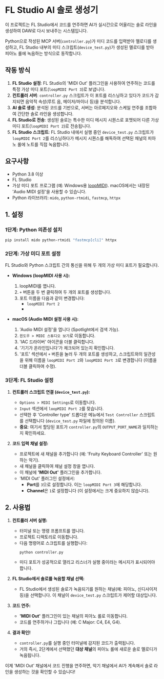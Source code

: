 # FL Studio AI 솔로 생성기

이 프로젝트는 FL Studio에서 코드를 연주하면 AI가 실시간으로 어울리는 솔로 라인을 생성하여 DAW로 다시 보내주는 시스템입니다.

Python으로 작성된 MCP 서버(`controller.py`)가 미디 코드를 입력받아 멜로디를 생성하고, FL Studio 내부의 미디 스크립트(`device_test.py`)가 생성된 멜로디를 받아 피아노 롤에 녹음하는 방식으로 동작합니다.

## 작동 방식

1.  **FL Studio 설정**: FL Studio의 'MIDI Out' 플러그인을 사용하여 연주하는 코드를 특정 가상 미디 포트(`loopMIDI Port 3`)로 보냅니다.
2.  **컨트롤러 서버**: `controller.py` 스크립트가 이 포트를 리스닝하고 있다가 코드가 감지되면 음악적 속성(루트 음, 메이저/마이너 등)을 분석합니다.
3.  **AI 솔로 생성**: 분석된 코드를 기반으로, 서버는 아르페지오와 스케일 연주를 조합하여 간단한 솔로 라인을 생성합니다.
4.  **FL Studio로 전송**: 생성된 솔로는 특수한 미디 메시지 시퀀스로 포맷되어 다른 가상 미디 포트(`loopMIDI Port 2`)로 전송됩니다.
5.  **FL Studio 스크립트**: FL Studio 내에서 실행 중인 `device_test.py` 스크립트가 `loopMIDI Port 2`를 리스닝하다가 메시지 시퀀스를 해독하여 선택된 채널의 피아노 롤에 노트를 직접 녹음합니다.

## 요구사항

-   Python 3.8 이상
-   FL Studio
-   가상 미디 포트 프로그램 (예: Windows용 [loopMIDI](https://www.tobias-erichsen.de/software/loopmidi.html)). macOS에서는 내장된 'Audio MIDI 설정'을 사용할 수 있습니다.
-   Python 라이브러리: `mido`, `python-rtmidi`, `fastmcp`, `httpx`

## 1. 설정

### 1단계: Python 의존성 설치

```bash
pip install mido python-rtmidi "fastmcp[cli]" httpx
```

### 2단계: 가상 미디 포트 설정

FL Studio와 Python 스크립트 간의 통신을 위해 두 개의 가상 미디 포트가 필요합니다.

-   **Windows (loopMIDI 사용 시):**
    1.  loopMIDI를 엽니다.
    2.  `+` 버튼을 두 번 클릭하여 두 개의 포트를 생성합니다.
    3.  포트 이름을 다음과 같이 변경합니다:
        -   `loopMIDI Port 2`
        -   `   `

-   **macOS (Audio MIDI 설정 사용 시):**
    1.  'Audio MIDI 설정'을 엽니다 (Spotlight에서 검색 가능).
    2.  `윈도우 > MIDI 스튜디오 보기`로 이동합니다.
    3.  'IAC 드라이버' 아이콘을 더블 클릭합니다.
    4.  '기기가 온라인입니다'가 체크되어 있는지 확인합니다.
    5.  '포트' 섹션에서 `+` 버튼을 눌러 두 개의 포트를 생성하고, 스크립트와의 일관성을 위해 이름을 `loopMIDI Port 2`와 `loopMIDI Port 3`로 변경합니다 (이름을 더블 클릭하여 수정).

### 3단계: FL Studio 설정

1.  **컨트롤러 스크립트 연결 (`device_test.py`):**
    -   `Options > MIDI Settings`로 이동합니다.
    -   `Input` 섹션에서 `loopMIDI Port 2`를 찾습니다.
    -   선택한 후 'Controller type' 드롭다운 메뉴에서 `Test Controller` 스크립트를 선택합니다 (`device_test.py` 파일에 정의된 이름).
    -   **중요**: 여기서 할당된 포트가 `controller.py`의 `OUTPUT_PORT_NAME`과 일치하는지 확인하세요.

2.  **코드 입력 채널 설정:**
    -   프로젝트에 새 채널을 추가합니다 (예: 'Fruity Keyboard Controller' 또는 원하는 악기).
    -   새 채널을 클릭하여 채널 설정 창을 엽니다.
    -   이 채널에 **'MIDI Out'** 플러그인을 추가합니다.
    -   'MIDI Out' 플러그인 설정에서:
        -   **Port**를 `3`으로 설정합니다. 이는 `loopMIDI Port 3`에 해당합니다.
        -   **Channel**은 `1`로 설정합니다 (이 설정에서는 크게 중요하지 않습니다).

## 2. 사용법

1.  **컨트롤러 서버 실행:**
    -   터미널 또는 명령 프롬프트를 엽니다.
    -   프로젝트 디렉토리로 이동합니다.
    -   다음 명령어로 스크립트를 실행합니다:
        ```bash
        python controller.py
        ```
    -   미디 포트가 성공적으로 열리고 리스너가 실행 중이라는 메시지가 표시되어야 합니다.

2.  **FL Studio에서 솔로를 녹음할 채널 선택:**
    -   FL Studio에서 생성된 솔로가 녹음되기를 원하는 채널(예: 피아노, 신디사이저 등)을 선택합니다. 이 채널이 `device_test.py` 스크립트가 제어할 대상입니다.

3.  **코드 연주:**
    -   **'MIDI Out'** 플러그인이 있는 채널의 피아노 롤로 이동합니다.
    -   코드를 연주하거나 그립니다 (예: C Major: C4, E4, G4).

4.  **결과 확인!**
    -   `controller.py`를 실행 중인 터미널에 감지된 코드가 출력됩니다.
    -   거의 즉시, 2단계에서 선택했던 **대상 채널**의 피아노 롤에 새로운 솔로 멜로디가 녹음됩니다.

이제 'MIDI Out' 채널에서 코드 진행을 연주하면, 악기 채널에서 AI가 계속해서 솔로 라인을 생성하는 것을 확인할 수 있습니다!